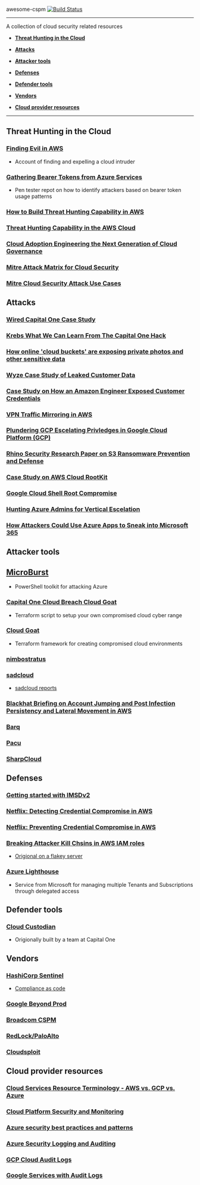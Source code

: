 awesome-cspm [![Build Status](https://api.travis-ci.org/kai5263499/awesome-cspm.svg?branch=master)](https://travis-ci.org/kai5263499/awesome-cspm)

------------------------------------------------------------------------------------------

A collection of cloud security related resources

* [**Threat Hunting in the Cloud**](#cloud-threat-hunting)

* [**Attacks**](#attacks)

* [**Attacker tools**](#attacker-tools)

* [**Defenses**](#defenses)

* [**Defender tools**](#defender-tools)

* [**Vendors**](#vendors)

* [**Cloud provider resources**](#cloud-provider-resources)

------------------------------------------------------------------------------------------

## Threat Hunting in the Cloud

### [Finding Evil in AWS](https://expel.io/blog/finding-evil-in-aws/)
* Account of finding and expelling a cloud intruder
### [Gathering Bearer Tokens from Azure Services](https://blog.netspi.com/gathering-bearer-tokens-azure/)
* Pen tester repot on how to identify attackers based on bearer token usage patterns
### [How to Build Threat Hunting Capability in AWS](https://pages.awscloud.com/rs/112-TZM-766/images/How-to-Build-a-Threat-Hunting-Capability-in-AWS_Whitepaper.pdf)
### [Threat Hunting Capability in the AWS Cloud](https://www.secureworldexpo.com/industry-news/threat-hunting-capability-in-the-aws-cloud)
### [Cloud Adoption Engineering the Next Generation of Cloud Governance](https://cloudrumblings.io/cloud-adoption-engineering-the-next-generation-of-cloud-governance-21fb1a2eff60)
### [Mitre Attack Matrix for Cloud Security](https://attack.mitre.org/matrices/enterprise/cloud/)
### [Mitre Cloud Security Attack Use Cases](http://oval.mitre.org/adoption/usecasesguide.html#usecases)


## Attacks

### [Wired Capital One Case Study](https://www.wired.com/story/capital-one-paige-thompson-case-hacking-spree/)
### [Krebs What We Can Learn From The Capital One Hack](https://krebsonsecurity.com/2019/08/what-we-can-learn-from-the-capital-one-hack/)
### [How online 'cloud buckets' are exposing private photos and other sensitive data](https://outline.com/Ke47MA)
### [Wyze Case Study of Leaked Customer Data](https://arstechnica.com/tech-policy/2019/12/surveillance-camera-company-wyze-confirms-leak-of-user-data/)
### [Case Study on How an Amazon Engineer Exposed Customer Credentials](https://www.upguard.com/breaches/identity-and-access-misstep-how-an-amazon-engineer-exposed-credentials-and-more)
### [VPN Traffic Mirroring in AWS](https://rhinosecuritylabs.com/aws/abusing-vpc-traffic-mirroring-in-aws/)
### [Plundering GCP Escelating Privledges in Google Cloud Platform (GCP)](https://about.gitlab.com/blog/2020/02/12/plundering-gcp-escalating-privileges-in-google-cloud-platform/)
### [Rhino Security Research Paper on S3 Ransomware Prevention and Defense](https://rhinosecuritylabs.com/aws/s3-ransomware-part-2-prevention-and-defense/)
### [Case Study on AWS Cloud RootKit](https://www.cbronline.com/news/aws-servers-hacked-rootkit-in-the-cloud)
### [Google Cloud Shell Root Compromise](https://threatpost.com/100k-google-cloud-shell-root-compromise/153665/)
### [Hunting Azure Admins for Vertical Escelation](https://www.lares.com/blog/hunting-azure-admins-for-vertical-escalation/)
### [How Attackers Could Use Azure Apps to Sneak into Microsoft 365](https://www.darkreading.com/cloud/how-attackers-could-use-azure-apps-to-sneak-into-office-365/d/d-id/1337399)

## Attacker tools

## [MicroBurst](https://github.com/Netspi/Microburst)
* PowerShell toolkit for attacking Azure
### [Capital One Cloud Breach Cloud Goat](https://rhinosecuritylabs.com/aws/capital-one-cloud_breach_s3-cloudgoat/)
* Terraform script to setup your own compromised cloud cyber range
### [Cloud Goat](https://github.com/RhinoSecurityLabs/cloudgoat)
* Terraform framework for creating compromised cloud environments
### [nimbostratus](http://andresriancho.github.io/nimbostratus/)
### [sadcloud](https://github.com/nccgroup/sadcloud)
* [sadcloud reports](https://ramimac.github.io/sadcloud-reports/)
### [Blackhat Briefing on Account Jumping and Post Infection Persistency and Lateral Movement in AWS](https://www.blackhat.com/docs/us-16/materials/us-16-Amiga-Account-Jumping-Post-Infection-Persistency-And-Lateral-Movement-In-AWS-wp.pdf)
### [Barq](https://github.com/Voulnet/barq)
### [Pacu](https://github.com/RhinoSecurityLabs/pacu)
### [SharpCloud](https://github.com/chrismaddalena/SharpCloud)

## Defenses

### [Getting started with IMSDv2](https://blog.appsecco.com/getting-started-with-version-2-of-aws-ec2-instance-metadata-service-imdsv2-2ad03a1f3650)
### [Netflix: Detecting Credential Compromise in AWS](https://netflixtechblog.com/netflix-cloud-security-detecting-credential-compromise-in-aws-9493d6fd373a)
### [Netflix: Preventing Credential Compromise in AWS](netflix-information-security-preventing-credential-compromise-in-aws-41b112c15179)
### [Breaking Attacker Kill Chsins in AWS IAM roles](http://webcache.googleusercontent.com/search?q=cache:k8TxfDRC4QEJ:https://disruptops.com/breaking-attacker-kill-chains-in-aws-iam-roles/&hl=en&gl=us&strip=1&vwsrc=0)
* [Origional on a flakey server](https://disruptops.com/breaking-attacker-kill-chains-in-aws-iam-roles/)
### [Azure Lighthouse](https://jussiroine.com/2019/07/azure-lighthouse-managing-customer-azure-tenants-as-a-service-provider/)
* Service from Microsoft for managing multiple Tenants and Subscriptions through delegated access

## Defender tools

### [Cloud Custodian](https://github.com/cloud-custodian/cloud-custodian)
* Origionally built by a team at Capital One

## Vendors

### [HashiCorp Sentinel](https://www.hashicorp.com/sentinel/)
* [Compliance as code](https://www.hashicorp.com/resources/introduction-sentinel-compliance-policy-as-code)
### [Google Beyond Prod](https://cloud.google.com/security/beyondprod/)
### [Broadcom CSPM](https://www.broadcom.com/products/cyber-security/endpoint/hybrid-cloud/cloud-workload-protection)
### [RedLock/PaloAlto](https://login.paloaltonetworks.com/?resume=/idp/DLKy1/resumeSAML20/idp/SSO.ping&spentity=RedLockSP)
### [Cloudsploit](https://console.cloudsploit.com/signin)

## Cloud provider resources

### [Cloud Services Resource Terminology - AWS vs. GCP vs. Azure](https://www.cloudhealthtech.com/blog/cloud-comparison-guide-glossary-aws-azure-gcp)
### [Cloud Platform Security and Monitoring](https://dsimg.ubm-us.net/envelope/400093/570523/ReliaQuest-WhitePaper-CloudPlatformSecurityAndMonitoring.pdf)
### [Azure security best practices and patterns](https://docs.microsoft.com/en-us/azure/security/fundamentals/best-practices-and-patterns)
### [Azure Security Logging and Auditing](https://docs.microsoft.com/en-us/azure/security/fundamentals/log-audit)
### [GCP Cloud Audit Logs](https://cloud.google.com/logging/docs/audit/)
### [Google Services with Audit Logs](https://cloud.google.com/logging/docs/audit/services)
